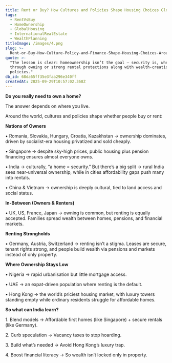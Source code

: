 ```yaml
---
title: Rent or Buy? How Cultures and Policies Shape Housing Choices Globally
tags:
  - RentVsBuy
  - HomeOwnership
  - GlobalHousing
  - InternationalRealEstate
  - WealthPlanning
titleImage: /images/4.png
slug: >-
  Rent-or-Buy-How-Culture-Policy-and-Finance-Shape-Housing-Choices-Around-The-World
quote: >-
  "The lesson is clear: homeownership isn’t the goal — security is, whether
  through owning or strong rental protections along with wealth-creation
  policies."
db_id: 68da65ff35e3faa296e340ff
createdAt: 2025-09-29T10:57:02.368Z
---
```


**Do you really need to own a home?**

The answer depends on where you live.

Around the world, cultures and policies shape whether people buy or rent:

**Nations of Owners**

•	Romania, Slovakia, Hungary, Croatia, Kazakhstan → ownership dominates, driven by socialist-era housing privatized and sold cheaply.

•	Singapore → despite sky-high prices, public housing plus pension financing ensures almost everyone owns.

•	India → culturally, “a home = security.” But there’s a big split → rural India sees near-universal ownership, while in cities affordability gaps push many into rentals.

•	China & Vietnam → ownership is deeply cultural, tied to land access and social status.

**In-Between (Owners & Renters)**

•	UK, US, France, Japan → owning is common, but renting is equally accepted. Families spread wealth between homes, pensions, and financial markets.

**Renting Strongholds**

•	Germany, Austria, Switzerland → renting isn’t a stigma. Leases are secure, tenant rights strong, and people build wealth via pensions and markets instead of only property.

**Where Ownership Stays Low**

•	Nigeria → rapid urbanisation but little mortgage access.

•	UAE → an expat-driven population where renting is the default.

•	Hong Kong → the world’s priciest housing market, with luxury towers standing empty while ordinary residents struggle for affordable homes.

**So what can India learn?**

1\.	Blend models → Affordable first homes (like Singapore) + secure rentals (like Germany).

2\.	Curb speculation → Vacancy taxes to stop hoarding.

3\.	Build what’s needed → Avoid Hong Kong’s luxury trap.

4\.	Boost financial literacy → So wealth isn’t locked only in property.
